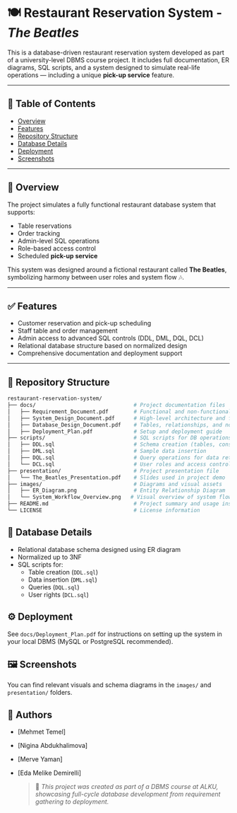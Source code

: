 # 🍽️ Restaurant Reservation System - *The Beatles*

This is a database-driven restaurant reservation system developed as part of a university-level DBMS course project. It includes full documentation, ER diagrams, SQL scripts, and a system designed to simulate real-life operations — including a unique **pick-up service** feature.

---

## 📌 Table of Contents

- [Overview](#overview)
- [Features](#features)
- [Repository Structure](#repository-structure)
- [Database Details](#database-details)
- [Deployment](#deployment)
- [Screenshots](#screenshots)

---

## 🚀 Overview

The project simulates a fully functional restaurant database system that supports:
- Table reservations
- Order tracking
- Admin-level SQL operations
- Role-based access control
- Scheduled **pick-up service**

This system was designed around a fictional restaurant called **The Beatles**, symbolizing harmony between user roles and system flow 🎶.

---

## ✅ Features

- Customer reservation and pick-up scheduling
- Staff table and order management
- Admin access to advanced SQL controls (DDL, DML, DQL, DCL)
- Relational database structure based on normalized design
- Comprehensive documentation and deployment support

---

## 📁 Repository Structure

```bash
restaurant-reservation-system/
├── docs/                               # Project documentation files
│   ├── Requirement_Document.pdf        # Functional and non-functional requirements
│   ├── System_Design_Document.pdf      # High-level architecture and flow
│   ├── Database_Design_Document.pdf    # Tables, relationships, and normalization
│   ├── Deployment_Plan.pdf             # Setup and deployment guide
├── scripts/                            # SQL scripts for DB operations
│   ├── DDL.sql                         # Schema creation (tables, constraints)
│   ├── DML.sql                         # Sample data insertion
│   ├── DQL.sql                         # Query operations for data retrieval
│   └── DCL.sql                         # User roles and access control
├── presentation/                       # Project presentation file
│   └── The_Beatles_Presentation.pdf    # Slides used in project demo
├── images/                             # Diagrams and visual assets
│   ├── ER_Diagram.png                  # Entity Relationship Diagram
│   └── System_Workflow_Overview.png   # Visual overview of system flow
├── README.md                           # Project summary and usage instructions
└── LICENSE                             # License information
```


## 🧠 Database Details
- Relational database schema designed using ER diagram
- Normalized up to 3NF
- SQL scripts for:
  - Table creation (`DDL.sql`)
  - Data insertion (`DML.sql`)
  - Queries (`DQL.sql`)
  - User rights (`DCL.sql`)

## ⚙️ Deployment
See `docs/Deployment_Plan.pdf` for instructions on setting up the system in your local DBMS (MySQL or PostgreSQL recommended).

## 🖼️ Screenshots
You can find relevant visuals and schema diagrams in the `images/` and `presentation/` folders.

## 👥 Authors
- [Mehmet Temel]
- [Nigina Abdukhalimova]
- [Merve Yaman]
- [Eda Melike Demirelli]

  > 📌 *This project was created as part of a DBMS course at ALKU, showcasing full-cycle database development from requirement gathering to deployment.*
